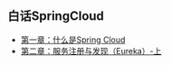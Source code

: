 
## 白话SpringCloud
- [第一章：什么是Spring Cloud](https://www.cnblogs.com/okong/p/springcloud-one.html)
- [第二章：服务注册与发现（Eureka）-上](https://www.cnblogs.com/okong/p/springcloud-two.html)

<!--
## 踩坑系列

<div class = 'data-section default-folding'>
<h3 class = 'section-title'>引入 Eureka 后，应用启动不了</h3>
<div class = 'folding-area'>

<div class="myImage">

![-image-](../images/springcloud/warning01_1.png)

<label class="imageTitle"></label>
</div>

以上报的错误说明比较奇葩，亲测是因为版本不兼容  
springboot`2.2.1.RELEASE`版对应的是SpringCloud`Hoxton.RELEASE`版  
**解决方法：** 尽量把相关依赖选上，让 IDE 或其他工具自动生成`pom.xml`,也可以直接在 [SpringbBoot官网](https://start.spring.io/) 上进行依赖配置, 不要想当然的改`pom.xml`文件配置
</div>
</div>

-->
